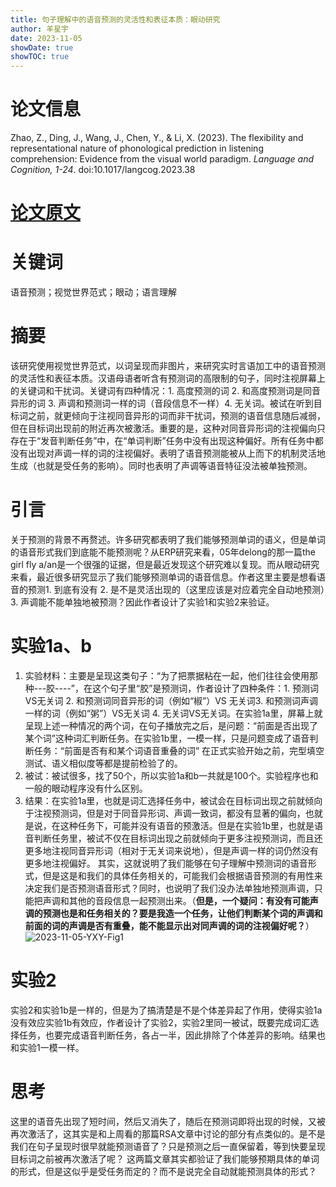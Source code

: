 ```yaml
---
title: 句子理解中的语音预测的灵活性和表征本质：眼动研究
author: 羊星宇
date: 2023-11-05
showDate: true
showTOC: true
---
```

# 论文信息
Zhao, Z., Ding, J., Wang, J., Chen, Y., & Li, X. (2023). The flexibility and representational nature of phonological prediction in listening comprehension: Evidence from the visual world paradigm. *Language and Cognition, 1-24*. doi:10.1017/langcog.2023.38
# [论文原文](../Source_Files/2023-11-05-YXY.pdf)
# 关键词
语音预测；视觉世界范式；眼动；语言理解
# 摘要
该研究使用视觉世界范式，以词呈现而非图片，来研究实时言语加工中的语音预测的灵活性和表征本质。汉语母语者听含有预测词的高限制的句子，同时注视屏幕上的关键词和干扰词。关键词有四种情况：1. 高度预测的词 2. 和高度预测词是同音异形的词 3. 声调和预测词一样的词（音段信息不一样）4. 无关词。被试在听到目标词之前，就更倾向于注视同音异形的词而非干扰词，预测的语音信息随后减弱，但在目标词出现前的附近再次被激活。重要的是，这种对同音异形词的注视偏向只存在于“发音判断任务”中，在“单词判断”任务中没有出现这种偏好。所有任务中都没有出现对声调一样的词的注视偏好。表明了语音预测能被从上而下的机制灵活地生成（也就是受任务的影响）。同时也表明了声调等语音特征没法被单独预测。
# 引言
关于预测的背景不再赘述。许多研究都表明了我们能够预测单词的语义，但是单词的语音形式我们到底能不能预测呢？从ERP研究来看，05年delong的那一篇the girl fly a/an是一个很强的证据，但是最近发现这个研究难以复现。而从眼动研究来看，最近很多研究显示了我们能够预测单词的语音信息。作者这里主要是想看语音的预测1. 到底有没有 2. 是不是灵活出现的（这里应该是对应着完全自动地预测）3. 声调能不能单独地被预测？因此作者设计了实验1和实验2来验证。
# 实验1a、b
1. 实验材料：主要是呈现这类句子：“为了把票据粘在一起，他们往往会使用那种---胶----”，在这个句子里“胶”是预测词，作者设计了四种条件：1. 预测词VS无关词 2. 和预测词同音异形的词（例如“椒”）VS 无关词3. 和预测词声调一样的词（例如“粥”）VS无关词 4. 无关词VS无关词。在实验1a里，屏幕上就呈现上述一种情况的两个词，在句子播放完之后，是问题：“前面是否出现了某个词”这种词汇判断任务。在实验1b里，一模一样，只是问题变成了语音判断任务：“前面是否有和某个词语音重叠的词”
在正式实验开始之前，完型填空测试、语义相似度等都是提前检验了的。
2. 被试：被试很多，找了50个，所以实验1a和b一共就是100个。实验程序也和一般的眼动程序没有什么区别。
3. 结果：在实验1a里，也就是词汇选择任务中，被试会在目标词出现之前就倾向于注视预测词，但是对于同音异形词、声调一致词，都没有显著的偏向，也就是说，在这种任务下，可能并没有语音的预激活。但是在实验1b里，也就是语音判断任务里，被试不仅在目标词出现之前就倾向于更多注视预测词，而且还更多地注视同音异形词（相对于无关词来说地），但是声调一样的词仍然没有更多地注视偏好。
其实，这就说明了我们能够在句子理解中预测词的语音形式，但是这是和我们的具体任务相关的，可能我们会根据语音预测的有用性来决定我们是否预测语音形式？同时，也说明了我们没办法单独地预测声调，只能把声调和其他的音段信息一起预测出来。（**但是，一个疑问：有没有可能声调的预测也是和任务相关的？要是我造一个任务，让他们判断某个词的声调和前面的词的声调是否有重叠，能不能显示出对同声调的词的注视偏好呢？**）
![2023-11-05-YXY-Fig1](../Supporting_Information/2023-11-05-YXY-Fig1.png)
# 实验2
实验2和实验1b是一样的，但是为了搞清楚是不是个体差异起了作用，使得实验1a没有效应实验1b有效应，作者设计了实验2，实验2里同一被试，既要完成词汇选择任务，也要完成语音判断任务，各占一半，因此排除了个体差异的影响。结果也和实验1一模一样。
# 思考
这里的语音先出现了短时间，然后又消失了，随后在预测词即将出现的时候，又被再次激活了，这其实是和上周看的那篇RSA文章中讨论的部分有点类似的。是不是我们在句子呈现时很早就能预测语音了？只是预测之后一直保留着，等到快要呈现目标词之前被再次激活了呢？
这两篇文章其实都验证了我们能够预期具体的单词的形式，但是这似乎是受任务而定的？而不是说完全自动就能预测具体的形式？